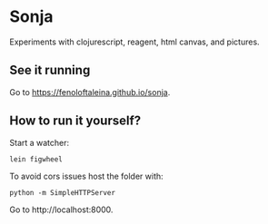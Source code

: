 Sonja
=====

Experiments with clojurescript, reagent, html canvas, and pictures.

See it running
--------------

Go to https://fenoloftaleina.github.io/sonja.

How to run it yourself?
-----------------------

Start a watcher:

```
lein figwheel
```

To avoid cors issues host the folder with:

```
python -m SimpleHTTPServer
```

Go to http://localhost:8000.
